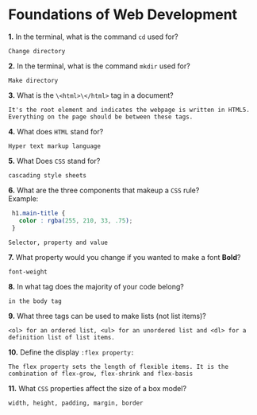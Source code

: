 # Foundations of Web Development

**1.** In the terminal, what is the command `cd` used for?
<!-- enter you answer in the space below -->
```
Change directory
```

**2.** In the terminal, what is the command `mkdir` used for?
<!-- enter you answer in the space below -->
```
Make directory
```

**3.** What is the `\<html>\</html>` tag in a document?
<!-- enter you answer in the space below -->
```
It's the root element and indicates the webpage is written in HTML5. Everything on the page should be between these tags.
```

**4.** What does `HTML` stand for?
<!-- enter you answer in the space below -->
```
Hyper text markup language
```

**5.** What Does `CSS` stand for?
<!-- enter you answer in the space below -->
```
cascading style sheets
```

**6.** What are the three components that makeup a `CSS` rule? <br> Example:
```css
 h1.main-title {
   color : rgba(255, 210, 33, .75);
 }
```
<!-- enter you answer in the space below -->
```
Selector, property and value
```

**7.** What property would you change if you wanted to make a font **Bold**?
<!-- enter you answer in the space below -->
```
font-weight
```

**8.** In what tag does the majority of your code belong?
<!-- enter you answer in the space below -->
```
in the body tag
```

**9.** What three tags can be used to make lists (not list items)?
<!-- enter you answer in the space below -->
```
<ol> for an ordered list, <ul> for an unordered list and <dl> for a definition list of list items.
```

**10.** Define the display `:flex property:`
<!-- enter you answer in the space below -->
```
The flex property sets the length of flexible items. It is the combination of flex-grow, flex-shrink and flex-basis
```

**11.** What `CSS` properties affect the size of a box model?
<!-- enter you answer in the space below -->
```
width, height, padding, margin, border
```
